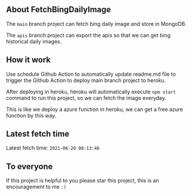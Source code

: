 ## About FetchBingDailyImage

The `main` branch project can fetch bing daily image and store in MongoDB.

The `apis` branch project can export the apis so that we can get bing historical daily images.

## How it work

Use schedule Github Action to automatically update readme.md file to trigger the Github Action to deploy main branch project to heroku.

After deploying in heroku, heroku will automatically execute `npm start` command to run this project, so we can fetch the image everyday.

This is like we deploy a azure function in heroku, we can get a free azure function by this way.

## Latest fetch time

Latest fetch time: `2021-06-20 08:13:46`

## To everyone

If this project is helpful to you please star this project, this is an encouragement to me `:)`



